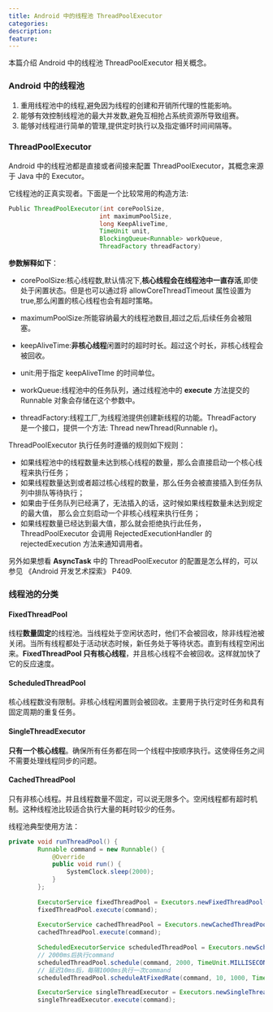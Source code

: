 ```yaml
---
title: Android 中的线程池 ThreadPoolExecutor
categories:
description:
feature:
---
```


本篇介绍 Android 中的线程池 ThreadPoolExecutor 相关概念。

### Android 中的线程池

1. 重用线程池中的线程,避免因为线程的创建和开销所代理的性能影响。
2. 能够有效控制线程池的最大并发数,避免互相抢占系统资源所导致组赛。
3. 能够对线程进行简单的管理,提供定时执行以及指定循环时间间隔等。

### ThreadPoolExecutor

Android 中的线程池都是直接或者间接来配置 ThreadPoolExecutor，其概念来源于 Java 中的 Executor。

它线程池的正真实现者。下面是一个比较常用的构造方法:

```java
Public ThreadPoolExecutor(int corePoolSize,
                         int maximumPoolSize,
                         long KeepAliveTime,
                         TimeUnit unit,
                         BlockingQueue<Runnable> workQueue,
                         ThreadFactory threadFactory)
```

**参数解释如下**：

* corePoolSize:核心线程数,默认情况下,**核心线程会在线程池中一直存活**,即使处于闲置状态。但是也可以通过将 allowCoreThreadTimeout 属性设置为 true,那么闲置的核心线程也会有超时策略。


* maximumPoolSize:所能容纳最大的线程池数目,超过之后,后续任务会被阻塞。


* keepAliveTime:**非核心线程**闲置时的超时时长。超过这个时长，非核心线程会被回收。


* unit:用于指定 keepAliveTIme 的时间单位。


* workQueue:线程池中的任务队列，通过线程池中的 **execute** 方法提交的 Runnable 对象会存储在这个参数中。


* threadFactory:线程工厂,为线程池提供创建新线程的功能。ThreadFactory 是一个接口，提供一个方法: Thread newThread(Runnable r)。

ThreadPoolExecutor 执行任务时遵循的规则如下规则：

* 如果线程池中的线程数量未达到核心线程的数量，那么会直接启动一个核心线程来执行任务；
* 如果线程数量达到或者超过核心线程的数量，那么任务会被直接插入到任务队列中排队等待执行；
* 如果由于任务队列已经满了，无法插入的话，这时候如果线程数量未达到规定的最大值， 那么会立刻启动一个非核心线程来执行任务；
* 如果线程数量已经达到最大值，那么就会拒绝执行此任务，ThreadPoolExecutor 会调用 RejectedExecutionHandler 的 rejectedExecution 方法来通知调用者。

另外如果想看 **AsyncTask** 中的 ThreadPoolExecutor 的配置是怎么样的，可以参见 《Android 开发艺术探索》 P409.

### 线程池的分类

#### FixedThreadPool

线程**数量固定**的线程池。当线程处于空闲状态时，他们不会被回收，除非线程池被关闭。当所有线程都处于活动状态时候，新任务处于等待状态。直到有线程空闲出来。**FixedThreadPool 只有核心线程**，并且核心线程不会被回收。这样就加快了它的反应速度。

#### ScheduledThreadPool

核心线程数没有限制。非核心线程闲置则会被回收。主要用于执行定时任务和具有固定周期的重复任务。

#### SingleThreadExecutor

**只有一个核心线程**。确保所有任务都在同一个线程中按顺序执行。这使得任务之间不需要处理线程同步的问题。

####  CachedThreadPool

只有非核心线程。并且线程数量不固定，可以说无限多个。空闲线程都有超时机制。这种线程池比较适合执行大量的耗时较少的任务。

线程池典型使用方法：

``` java
private void runThreadPool() {
        Runnable command = new Runnable() {
            @Override
            public void run() {
                SystemClock.sleep(2000);
            }
        };
		
        ExecutorService fixedThreadPool = Executors.newFixedThreadPool(4);
        fixedThreadPool.execute(command);
        
        ExecutorService cachedThreadPool = Executors.newCachedThreadPool();
        cachedThreadPool.execute(command);
        
        ScheduledExecutorService scheduledThreadPool = Executors.newScheduledThreadPool(4);
        // 2000ms后执行command
        scheduledThreadPool.schedule(command, 2000, TimeUnit.MILLISECONDS);
        // 延迟10ms后，每隔1000ms执行一次command
        scheduledThreadPool.scheduleAtFixedRate(command, 10, 1000, TimeUnit.MILLISECONDS);

        ExecutorService singleThreadExecutor = Executors.newSingleThreadExecutor();
        singleThreadExecutor.execute(command);
```

